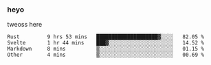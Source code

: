 ### heyo
tweoss here

<!--START_SECTION:waka-->

```text
Rust         9 hrs 53 mins   ████████████████████▓░░░░   82.05 %
Svelte       1 hr 44 mins    ███▓░░░░░░░░░░░░░░░░░░░░░   14.52 %
Markdown     8 mins          ▒░░░░░░░░░░░░░░░░░░░░░░░░   01.15 %
Other        4 mins          ▒░░░░░░░░░░░░░░░░░░░░░░░░   00.69 %
```

<!--END_SECTION:waka-->

<!--
**Tweoss/tweoss** is a ✨ _special_ ✨ repository because its `README.md` (this file) appears on your GitHub profile.

Here are some ideas to get you started:

- 🔭 I’m currently working on ...
- 🌱 I’m currently learning ...
- 👯 I’m looking to collaborate on ...
- 🤔 I’m looking for help with ...
- 💬 Ask me about ...
- 📫 How to reach me: ...
- 😄 Pronouns: ...
- ⚡ Fun fact: ...
-->
